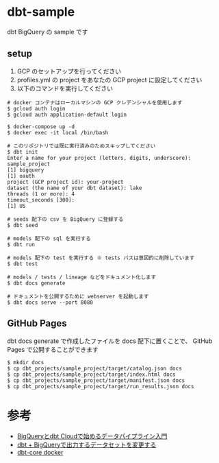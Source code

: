 # dbt-sample
dbt BigQuery の sample です

## setup
1. GCP のセットアップを行ってください
2. profiles.yml の project をあなたの GCP project に設定してください
3. 以下のコマンドを実行してください

```
# docker コンテナはローカルマシンの GCP クレデンシャルを使用します
$ gcloud auth login
$ gcloud auth application-default login

$ docker-compose up -d
$ docker exec -it local /bin/bash

# このリポジトリでは既に実行済みのためスキップしてください
$ dbt init
Enter a name for your project (letters, digits, underscore): sample_project
[1] bigquery
[1] oauth
project (GCP project id): your-project
dataset (the name of your dbt dataset): lake
threads (1 or more): 4
timeout_seconds [300]: 
[1] US

# seeds 配下の csv を BigQuery に登録する
$ dbt seed

# models 配下の sql を実行する
$ dbt run

# models 配下の test を実行する ※ tests パスは意図的に削除しています
$ dbt test

# models / tests / lineage などをドキュメント化します
$ dbt docs generate

# ドキュメントを公開するために webserver を起動します
$ dbt docs serve --port 8080
```

## GitHub Pages
dbt docs generate で作成したファイルを docs 配下に置くことで、
GitHub Pages で公開することができます

```
$ mkdir docs
$ cp dbt_projects/sample_project/target/catalog.json docs
$ cp dbt_projects/sample_project/target/index.html docs
$ cp dbt_projects/sample_project/target/manifest.json docs
$ cp dbt_projects/sample_project/target/run_results.json docs
```

# 参考
- [BigQueryとdbt Cloudで始めるデータパイプライン入門](https://zenn.dev/dbt_tokyo/books/537de43829f3a0)
- [dbt + BigQueryで出力するデータセットを変更する](https://qiita.com/munaita_/items/29a23815240e37c8ee31)
- [dbt-core docker](https://github.com/dbt-labs/dbt-core/tree/main/docker)
